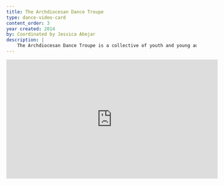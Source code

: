 ```yaml
---
title: The Archdiocesan Dance Troupe
type: dance-video-card
content_order: 3
year created: 2014
by: Coordinated by Jessica Abejar
description: |
    The Archdiocesan Dance Troupe is a collective of youth and young adult dance groups from across the Archdiocese of New York. They have danced at New York Catholic Youth Day in 2014, 2015, and 2016. Jessica Abejar coordinates the Troupe by inviting groups who would like to perform. Each group choreographs a short section of the dance, with a large group ending and/or beginning section choreographed by Jessica Abejar.
---
```

<iframe width="560" height="315" src="https://www.youtube.com/embed/oVBh1BI2pBE" frameborder="0" allow="accelerometer; autoplay; encrypted-media; gyroscope; picture-in-picture" allowfullscreen></iframe>